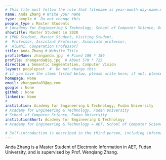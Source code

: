 ```yaml
---
# This file must follow the rule that filename is year-month-day-name.md .
name: Anda Zhang # Write your name
type: people #  Do not change this
people_type : Master Students
# [Academy for Engineering & Technology, School of Computer Science, Organizer]
showtitle: Master Student in 2020
# [PhD Student, Master Student, Visiting Student,
#  Professor, Assistant Professor, Associate professor,
#  Alumni, Cooperation Professor]
title: Anda Zhang # Website Title
profileName: zhanganda.jpg  # Fixed 186 * 186
profile: zhangandaBig.jpg  # About 570 * 725
direction : Semantic Segmentation, Computer Vision
layout: peoplepost  #  Do not change this
# if you have the items listed below, please write here; if not, please write None.
homepage: None
email: zhanganda83@qq.com
google : None
github : None
linkedin: None
# 
institution: Academy for Engineering & Technology, Fudan University
# Academy for Engineering & Technology, Fudan University
# School of Computer Science, Fudan University
institutionShort: Academy for Engineering & Technology
# Academy for Engineering & Technology = AET, School of Computer Science = SCS

# Self-introduction is described in the third person, including information such as educational experience
---
```

Anda Zhang is a Master Student of Electronic Information in AET, Fudan University, and is supervised by Prof. Wenqiang Zhang.